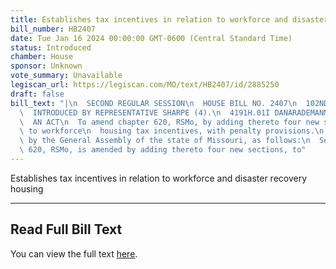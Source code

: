 ```yaml
---
title: Establishes tax incentives in relation to workforce and disaster recovery housing
bill_number: HB2407
date: Tue Jan 16 2024 00:00:00 GMT-0600 (Central Standard Time)
status: Introduced
chamber: House
sponsor: Unknown
vote_summary: Unavailable
legiscan_url: https://legiscan.com/MO/text/HB2407/id/2885250
draft: false
bill_text: "|\n  SECOND REGULAR SESSION\n  HOUSE BILL NO. 2407\n  102ND GENERAL ASSEMBLY\n\
  \  INTRODUCED BY REPRESENTATIVE SHARPE (4).\n  4191H.01I DANARADEMANMILLER,ChiefClerk\n\
  \  AN ACT\n  To amend chapter 620, RSMo, by adding thereto four new sections relating\
  \ to workforce\n  housing tax incentives, with penalty provisions.\n  Be it enacted\
  \ by the General Assembly of the state of Missouri, as follows:\n  Section A. Chapter\
  \ 620, RSMo, is amended by adding thereto four new sections, to"
---
```

Establishes tax incentives in relation to workforce and disaster recovery housing

---

## Read Full Bill Text

You can view the full text [here](https://legiscan.com/MO/text/HB2407/id/2885250).
